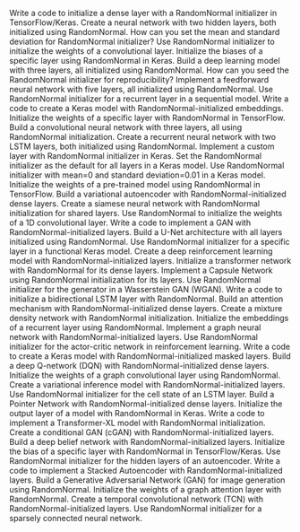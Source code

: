 Write a code to initialize a dense layer with a RandomNormal initializer in TensorFlow/Keras.
Create a neural network with two hidden layers, both initialized using RandomNormal.
How can you set the mean and standard deviation for RandomNormal initializer?
Use RandomNormal initializer to initialize the weights of a convolutional layer.
Initialize the biases of a specific layer using RandomNormal in Keras.
Build a deep learning model with three layers, all initialized using RandomNormal.
How can you seed the RandomNormal initializer for reproducibility?
Implement a feedforward neural network with five layers, all initialized using RandomNormal.
Use RandomNormal initializer for a recurrent layer in a sequential model.
Write a code to create a Keras model with RandomNormal-initialized embeddings.
Initialize the weights of a specific layer with RandomNormal in TensorFlow.
Build a convolutional neural network with three layers, all using RandomNormal initialization.
Create a recurrent neural network with two LSTM layers, both initialized using RandomNormal.
Implement a custom layer with RandomNormal initializer in Keras.
Set the RandomNormal initializer as the default for all layers in a Keras model.
Use RandomNormal initializer with mean=0 and standard deviation=0.01 in a Keras model.
Initialize the weights of a pre-trained model using RandomNormal in TensorFlow.
Build a variational autoencoder with RandomNormal-initialized dense layers.
Create a siamese neural network with RandomNormal initialization for shared layers.
Use RandomNormal to initialize the weights of a 1D convolutional layer.
Write a code to implement a GAN with RandomNormal-initialized layers.
Build a U-Net architecture with all layers initialized using RandomNormal.
Use RandomNormal initializer for a specific layer in a functional Keras model.
Create a deep reinforcement learning model with RandomNormal-initialized layers.
Initialize a transformer network with RandomNormal for its dense layers.
Implement a Capsule Network using RandomNormal initialization for its layers.
Use RandomNormal initializer for the generator in a Wasserstein GAN (WGAN).
Write a code to initialize a bidirectional LSTM layer with RandomNormal.
Build an attention mechanism with RandomNormal-initialized dense layers.
Create a mixture density network with RandomNormal initialization.
Initialize the embeddings of a recurrent layer using RandomNormal.
Implement a graph neural network with RandomNormal-initialized layers.
Use RandomNormal initializer for the actor-critic network in reinforcement learning.
Write a code to create a Keras model with RandomNormal-initialized masked layers.
Build a deep Q-network (DQN) with RandomNormal-initialized dense layers.
Initialize the weights of a graph convolutional layer using RandomNormal.
Create a variational inference model with RandomNormal-initialized layers.
Use RandomNormal initializer for the cell state of an LSTM layer.
Build a Pointer Network with RandomNormal-initialized dense layers.
Initialize the output layer of a model with RandomNormal in Keras.
Write a code to implement a Transformer-XL model with RandomNormal initialization.
Create a conditional GAN (cGAN) with RandomNormal-initialized layers.
Build a deep belief network with RandomNormal-initialized layers.
Initialize the bias of a specific layer with RandomNormal in TensorFlow/Keras.
Use RandomNormal initializer for the hidden layers of an autoencoder.
Write a code to implement a Stacked Autoencoder with RandomNormal-initialized layers.
Build a Generative Adversarial Network (GAN) for image generation using RandomNormal.
Initialize the weights of a graph attention layer with RandomNormal.
Create a temporal convolutional network (TCN) with RandomNormal-initialized layers.
Use RandomNormal initializer for a sparsely connected neural network.